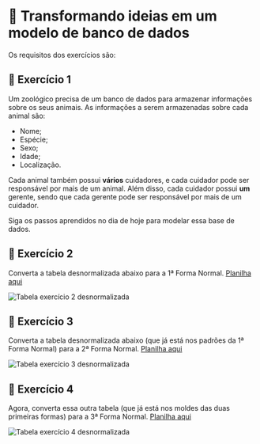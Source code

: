 # :pencil: Transformando ideias em um modelo de banco de dados



Os requisitos dos exercícios são:

## 🚀 Exercício 1 

Um zoológico precisa de um banco de dados para armazenar informações sobre os seus animais. As informações a serem armazenadas sobre cada animal são:

- Nome;
- Espécie;
- Sexo;
- Idade;
- Localização.

Cada animal também possui **vários** cuidadores, e cada cuidador pode ser responsável por mais de um animal. Além disso, cada cuidador possui **um** gerente, sendo que cada gerente pode ser responsável por mais de um cuidador.

Siga os passos aprendidos no dia de hoje para modelar essa base de dados.

## 🚀 Exercício 2

Converta a tabela desnormalizada abaixo para a 1ª Forma Normal. [Planilha aqui](https://lms-assets.betrybe.com/lms/primeira-forma-normal.xlsx)

![Tabela exercício 2 desnormalizada](images/Tabela%20exerc%C3%ADcio%202%20desnormalizada.png)

## 🚀 Exercício 3

Converta a tabela desnormalizada abaixo (que já está nos padrões da 1ª Forma Normal) para a 2ª Forma Normal. [Planilha aqui](https://lms-assets.betrybe.com/lms/segunda-forma-normal.xlsx)

![Tabela exercício 3 desnormalizada](images/Tabela%20exerc%C3%ADcio%203%20desnormalizada.png)

## 🚀 Exercício 4

Agora, converta essa outra tabela (que já está nos moldes das duas primeiras formas) para a 3ª Forma Normal. [Planilha aqui](https://lms-assets.betrybe.com/lms/terceira-forma-normal.xlsx)

![Tabela exercício 4 desnormalizada](images/Tabela%20exerc%C3%ADcio%204%20desnormalizada.png)
